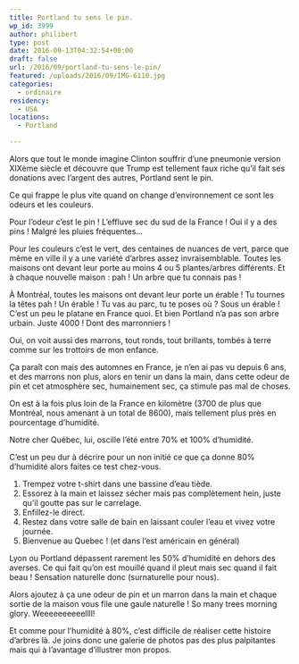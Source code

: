 ```yaml
---
title: Portland tu sens le pin.
wp_id: 3999
author: philibert
type: post
date: 2016-09-13T04:32:54+00:00
draft: false
url: /2016/09/portland-tu-sens-le-pin/
featured: /uploads/2016/09/IMG-6110.jpg
categories:
  - ordinaire
residency:
  - USA
locations:
  - Portland

---
```

Alors que tout le monde imagine Clinton souffrir d&rsquo;une pneumonie version XIXème siècle et découvre que Trump est tellement faux riche qu&rsquo;il fait ses donations avec l&rsquo;argent des autres, Portland sent le pin.

Ce qui frappe le plus vite quand on change d&rsquo;environnement ce sont les odeurs et les couleurs.
  
Pour l&rsquo;odeur c&rsquo;est le pin ! L&rsquo;effluve sec du sud de la France ! Oui il y a des pins ! Malgré les pluies fréquentes&#8230;
  
Pour les couleurs c&rsquo;est le vert, des centaines de nuances de vert, parce que même en ville il y a une variété d&rsquo;arbres assez invraisemblable. Toutes les maisons ont devant leur porte au moins 4 ou 5 plantes/arbres différents. Et à chaque nouvelle maison : pah ! Un arbre que tu connais pas !
  
À Montréal, toutes les maisons ont devant leur porte un érable ! Tu tournes la têtes pah ! Un érable ! Tu vas au parc, tu te poses où ? Sous un érable ! C&rsquo;est un peu le platane en France quoi. Et bien Portland n&rsquo;a pas son arbre urbain. Juste 4000 ! Dont des marronniers !

Oui, on voit aussi des marrons, tout ronds, tout brillants, tombés à terre comme sur les trottoirs de mon enfance.

Ça paraît con mais des automnes en France, je n&rsquo;en ai pas vu depuis 6 ans, et des marrons non plus, alors en tenir un dans la main, dans cette odeur de pin et cet atmosphère sec, humainement sec, ça stimule pas mal de choses.

On est à la fois plus loin de la France en kilomètre (3700 de plus que Montréal, nous amenant à un total de 8600), mais tellement plus près en pourcentage d&rsquo;humidité.

Notre cher Québec, lui, oscille l&rsquo;été entre 70% et 100% d&rsquo;humidité.
  
C&rsquo;est un peu dur à décrire pour un non initié ce que ça donne 80% d&rsquo;humidité alors faites ce test chez-vous.

  1. Trempez votre t-shirt dans une bassine d&rsquo;eau tiède.
  2. Essorez à la main et laissez sécher mais pas complètement hein, juste qu&rsquo;il goutte pas sur le carrelage.
  3. Enfillez-le direct.
  4. Restez dans votre salle de bain en laissant couler l&rsquo;eau et vivez votre journée.
  5. Bienvenue au Quebec ! (et dans l&rsquo;est américain en général)

Lyon ou Portland dépassent rarement les 50% d&rsquo;humidité en dehors des averses. Ce qui fait qu&rsquo;on est mouillé quand il pleut mais sec quand il fait beau ! Sensation naturelle donc (surnaturelle pour nous).

Alors ajoutez à ça une odeur de pin et un marron dans la main et chaque sortie de la maison vous file une gaule naturelle ! So many trees morning glory. Weeeeeeeeeellll!

Et comme pour l&rsquo;humidité à 80%, c&rsquo;est difficile de réaliser cette histoire d&rsquo;arbres là. Je joins donc une galerie de photos pas des plus palpitantes mais qui à l&rsquo;avantage d&rsquo;illustrer mon propos.

<div class="gallery-container">
  <div class="gallery">
    <figure class="image-frame landscape"> <img src="{{< aws >}}/uploads/2016/09/IMG-6091-650x488.jpg" alt="" /> </figure> <figure class="image-frame landscape"> <img src="{{< aws >}}/uploads/2016/09/IMG-6092-650x488.jpg" alt="" /> </figure> <figure class="image-frame landscape"> <img src="{{< aws >}}/uploads/2016/09/IMG-6093-650x488.jpg" alt="" /> </figure> <figure class="image-frame landscape"> <img src="{{< aws >}}/uploads/2016/09/IMG-6090-650x488.jpg" alt="" /> </figure> <figure class="image-frame landscape"> <img src="{{< aws >}}/uploads/2016/09/IMG-6089-650x488.jpg" alt="" /> </figure> <figure class="image-frame landscape"> <img src="{{< aws >}}/uploads/2016/09/IMG-1524-650x488.jpg" alt="" /> </figure> <figure class="image-frame landscape"> <img src="{{< aws >}}/uploads/2016/09/IMG-1525-650x488.jpg" alt="" /> </figure> <figure class="image-frame landscape"> <img src="{{< aws >}}/uploads/2016/09/IMG-1531-650x488.jpg" alt="" /> </figure> <figure class="image-frame landscape"> <img src="{{< aws >}}/uploads/2016/09/IMG-6095-650x488.jpg" alt="" /> </figure> <figure class="image-frame landscape"> <img src="{{< aws >}}/uploads/2016/09/IMG-6096-650x488.jpg" alt="" /> </figure> <figure class="image-frame landscape"> <img src="{{< aws >}}/uploads/2016/09/IMG-6106-650x488.jpg" alt="" /> </figure> <figure class="image-frame landscape"> <img src="{{< aws >}}/uploads/2016/09/IMG-6108-650x488.jpg" alt="" /> </figure> <figure class="image-frame landscape"> <img src="{{< aws >}}/uploads/2016/09/IMG-6110-650x488.jpg" alt="" /> </figure> <figure class="image-frame landscape"> <img src="{{< aws >}}/uploads/2016/09/IMG-6105-650x488.jpg" alt="" /> </figure> <figure class="image-frame landscape"> <img src="{{< aws >}}/uploads/2016/09/IMG-6099-650x488.jpg" alt="" /> </figure> <figure class="image-frame landscape"> <img src="{{< aws >}}/uploads/2016/09/IMG-6097-650x488.jpg" alt="" /> </figure> <figure class="image-frame landscape"> <img src="{{< aws >}}/uploads/2016/09/IMG-6098-650x488.jpg" alt="" /> </figure> <figure class="image-frame landscape"> <img src="{{< aws >}}/uploads/2016/09/IMG-6112-650x488.jpg" alt="" /> </figure>
  </div>
</div>